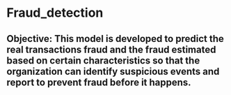 # Fraud_detection
## Objective: This model is developed to predict the real transactions fraud and the fraud estimated based on certain characteristics so that the organization can identify suspicious events and report to prevent fraud before it happens. 

